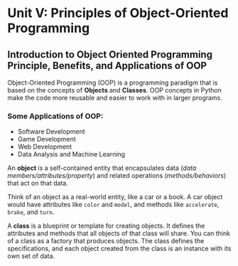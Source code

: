 # Unit V: Principles of Object-Oriented Programming

## Introduction to Object Oriented Programming Principle, Benefits, and Applications of OOP

Object-Oriented Programming (OOP) is a programming paradigm that is based on the concepts of **Objects** and **Classes**. OOP concepts in Python make the code more reusable and easier to work with in larger programs.

### Some Applications of OOP:
- Software Development
- Game Development
- Web Development
- Data Analysis and Machine Learning

An **object** is a self-contained entity that encapsulates data (*data members/attributes/property*) and related operations (*methods/behaviors*) that act on that data.

Think of an object as a real-world entity, like a car or a book. A car object would have attributes like `color` and `model`, and methods like `accelerate`, `brake`, and `turn`.

A **class** is a blueprint or template for creating objects. It defines the attributes and methods that all objects of that class will share. You can think of a class as a factory that produces objects. The class defines the specifications, and each object created from the class is an instance with its own set of data.
